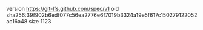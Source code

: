 version https://git-lfs.github.com/spec/v1
oid sha256:39f902b6edf077c56ea2776e6f7019b3324a19e5f617c150279122052ac16a48
size 1123
